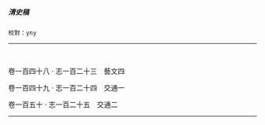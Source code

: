 

##### 清史稿
`校對：yny`

* * *

&nbsp;

卷一百四十八  ‧  志一百二十三　藝文四

卷一百四十九  ‧  志一百二十四　交通一

卷一百五十  ‧  志一百二十五　交通二

* * *

